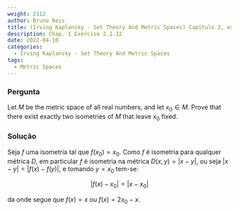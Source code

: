 ```yaml
---
weight: 2112
author: Bruno Reis
title: (Irving Kaplansky - Set Theory And Metric Spaces) Capítulo 2, exercício 2.1.12
description: Chap. 1 Exercise 2.1.12
date: 2022-04-10
categories:
  - Irving Kaplansky - Set Theory And Metric Spaces
tags:
  - Metric Spaces
---
```

### Pergunta
Let $M$ be the metric space of all real numbers, and let $x_0 \in M$. Prove that there exist exactly two isometries of $M$ that leave $x_0$ fixed.

### Solução
Seja $f$ uma isometria tal que $f(x_0) = x_0$. Como $f$ é isometria para qualquer métrica $D$, em particular $f$ é isometria na métrica $D(x,y) = |x - y|$, ou seja $|x - y| = |f(x) - f(y)|$, e tomando $y = x_0$ tem-se:

$$
|f(x) - x_0| = |x - x_0| 
$$

da onde segue que $f(x) = x$ ou $f(x) = 2x_0 - x$.
